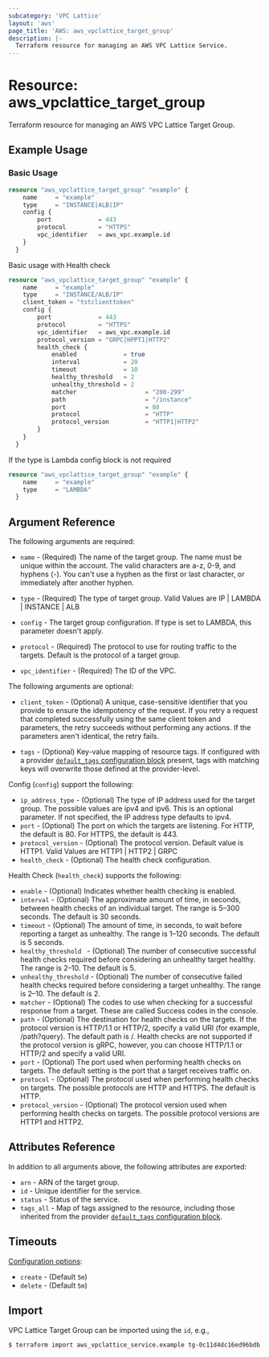 ```yaml
---
subcategory: 'VPC Lattice'
layout: 'aws'
page_title: 'AWS: aws_vpclattice_target_group'
description: |-
  Terraform resource for managing an AWS VPC Lattice Service.
---
```


# Resource: aws_vpclattice_target_group

Terraform resource for managing an AWS VPC Lattice Target Group.

## Example Usage

### Basic Usage

```terraform
resource "aws_vpclattice_target_group" "example" {
	name     = "example"
	type     = "INSTANCE|ALB|IP"
	config {
		port             = 443
		protocol         = "HTTPS"
	  	vpc_identifier   = aws_vpc.example.id
	}
  }
```

Basic usage with Health check

```terraform
resource "aws_vpclattice_target_group" "example" {
	name     = "example"
	type     = "INSTANCE/ALB/IP"
    client_token = "tstclienttoken"
	config {
		port             = 443
		protocol         = "HTTPS"
	  	vpc_identifier   = aws_vpc.example.id
        protocol_version = "GRPC|HPPT1|HTTP2"
	    health_check {
		    enabled             = true
		    interval            = 20
		    timeout             = 10
		    healthy_threshold   = 2
		    unhealthy_threshold = 2
		    matcher 		 		  = "200-299"
		    path             		  = "/instance"
		    port             		  = 80
		    protocol         		  = "HTTP"
		    protocol_version 		  = "HTTP1|HTTP2"
	    }
	}
  }
```

If the type is Lambda config block is not required

```terraform
resource "aws_vpclattice_target_group" "example" {
	name     = "example"
	type     = "LAMBDA"
  }
```

## Argument Reference

The following arguments are required:

- `name` - (Required) The name of the target group. The name must be unique within the account. The valid characters are a-z, 0-9, and hyphens (-). You can't use a hyphen as the first or last character, or immediately after another hyphen.

- `type` - (Required) The type of target group. Valid Values are IP | LAMBDA | INSTANCE | ALB

- `config` - The target group configuration. If type is set to LAMBDA, this parameter doesn't apply.

- `protocol` - (Required) The protocol to use for routing traffic to the targets. Default is the protocol of a target group.

- `vpc_identifier` - (Required) The ID of the VPC.

The following arguments are optional:

- `client_token` - (Optional) A unique, case-sensitive identifier that you provide to ensure the idempotency of the request. If you retry a request that completed successfully using the same client token and parameters, the retry succeeds without performing any actions. If the parameters aren't identical, the retry fails.

- `tags` - (Optional) Key-value mapping of resource tags. If configured with a provider [`default_tags` configuration block](/docs/providers/aws/index.html#default_tags-configuration-block) present, tags with matching keys will overwrite those defined at the provider-level.

Config (`config`) support the following:

- `ip_address_type` - (Optional) The type of IP address used for the target group. The possible values are ipv4 and ipv6. This is an optional parameter. If not specified, the IP address type defaults to ipv4.
- `port` - (Optional) The port on which the targets are listening. For HTTP, the default is 80. For HTTPS, the default is 443.
- `protocol_version` - (Optional) The protocol version. Default value is HTTP1. Valid Values are HTTP1 | HTTP2 | GRPC
- `health_check` - (Optional) The health check configuration.

Health Check (`health_check`) supports the following:

- `enable` - (Optional) Indicates whether health checking is enabled.
- `interval` - (Optional) The approximate amount of time, in seconds, between health checks of an individual target. The range is 5–300 seconds. The default is 30 seconds.
- `timeout` - (Optional) The amount of time, in seconds, to wait before reporting a target as unhealthy. The range is 1–120 seconds. The default is 5 seconds.
- `healthy_threshold ` - (Optional) The number of consecutive successful health checks required before considering an unhealthy target healthy. The range is 2–10. The default is 5.
- `unhealthy_threshold` - (Optional) The number of consecutive failed health checks required before considering a target unhealthy. The range is 2–10. The default is 2.
- `matcher` - (Optional) The codes to use when checking for a successful response from a target. These are called Success codes in the console.
- `path` - (Optional) The destination for health checks on the targets. If the protocol version is HTTP/1.1 or HTTP/2, specify a valid URI (for example, /path?query). The default path is /. Health checks are not supported if the protocol version is gRPC, however, you can choose HTTP/1.1 or HTTP/2 and specify a valid URI.
- `port` - (Optional) The port used when performing health checks on targets. The default setting is the port that a target receives traffic on.
- `protocol` - (Optional) The protocol used when performing health checks on targets. The possible protocols are HTTP and HTTPS. The default is HTTP.
- `protocol_version` - (Optional) The protocol version used when performing health checks on targets. The possible protocol versions are HTTP1 and HTTP2.

## Attributes Reference

In addition to all arguments above, the following attributes are exported:

- `arn` - ARN of the target group.
- `id` - Unique identifier for the service.
- `status` - Status of the service.
- `tags_all` - Map of tags assigned to the resource, including those inherited from the provider [`default_tags` configuration block](/docs/providers/aws/index.html#default_tags-configuration-block).

## Timeouts

[Configuration options](https://developer.hashicorp.com/terraform/language/resources/syntax#operation-timeouts):

- `create` - (Default `5m`)
- `delete` - (Default `5m`)

## Import

VPC Lattice Target Group can be imported using the `id`, e.g.,

```
$ terraform import aws_vpclattice_service.example tg-0c11d4dc16ed96bdb
```
